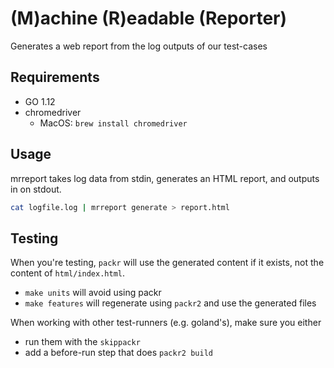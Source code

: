 # (M)achine (R)eadable (Reporter)

Generates a web report from the log outputs of our test-cases

## Requirements

* GO 1.12
* chromedriver 
  * MacOS: `brew install chromedriver`

## Usage

mrreport takes log data from stdin, generates an HTML report, and outputs in on stdout.

```bash
cat logfile.log | mrreport generate > report.html
```

## Testing

When you're testing, `packr` will use the generated content if it exists, not the content of `html/index.html`.

* `make units` will avoid using packr
* `make features` will regenerate using `packr2` and use the generated files

When working with other test-runners (e.g. goland's), make sure you either
  * run them with the `skippackr`
  * add a before-run step that does `packr2 build`
  